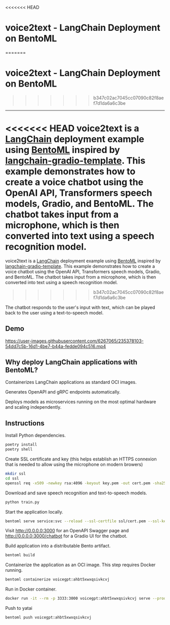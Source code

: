 <<<<<<< HEAD
#  voice2text - LangChain Deployment on BentoML 
=======
#  voice2text - LangChain Deployment on BentoML 
>>>>>>> b347c02ac7045cc07090c82f8aef7d1da6a6c3be


----


<<<<<<< HEAD
voice2text is a  [LangChain](https://github.com/hwchase17/langchain) deployment example using  [BentoML](https://github.com/bentoml/BentoML) inspired by [langchain-gradio-template](https://github.com/hwchase17/langchain-gradio-template). This example demonstrates how to create a voice chatbot using the OpenAI API, Transformers speech models, Gradio, and BentoML. The chatbot takes input from a microphone, which is then converted into text using a speech recognition model. 
=======
voice2text is a  [LangChain](https://github.com/hwchase17/langchain) deployment example using  [BentoML](https://github.com/bentoml/BentoML) inspired by [langchain-gradio-template](https://github.com/hwchase17/langchain-gradio-template). This example demonstrates how to create a voice chatbot using the OpenAI API, Transformers speech models, Gradio, and BentoML. The chatbot takes input from a microphone, which is then converted into text using a speech recognition model. 
>>>>>>> b347c02ac7045cc07090c82f8aef7d1da6a6c3be

The chatbot responds to the user's input with text, which can be played back to the user using a text-to-speech model.

## Demo

https://user-images.githubusercontent.com/6267065/235378103-54dd7c5b-16d1-4be7-b44a-fedde094c516.mp4

## Why deploy LangChain applications with BentoML?

 Containerizes LangChain applications as standard OCI images.

 Generates OpenAPI and gRPC endpoints automatically.

 Deploys models as microservices running on the most optimal hardware and scaling independently.

## Instructions

Install Python dependencies.

```sh
poetry install
poetry shell
```

Create SSL certificate and key (this helps establish an HTTPS connexion that is needed to allow using the microphone on modern browers)

```sh
mkdir ssl
cd ssl
openssl req -x509 -newkey rsa:4096 -keyout key.pem -out cert.pem -sha256 -days 365 -nodes
```

Download and save speech recognition and text-to-speech models.

```sh
python train.py
```

Start the application locally.

```sh
bentoml serve service:svc --reload --ssl-certfile ssl/cert.pem --ssl-keyfile ssl/key.pem
```

Visit http://0.0.0.0:3000 for an OpenAPI Swagger page and http://0.0.0.0:3000/chatbot for a Gradio UI for the chatbot.


Build application into a distributable Bento artifact.

```sh
bentoml build
```

Containerize the application as an OCI image. This step requires Docker running.

```sh
bentoml containerize voicegpt:ahbt5xwxqsivkcvj
```

Run in Docker container.

```sh
docker run -it --rm -p 3333:3000 voicegpt:ahbt5xwxqsivkcvj serve --production
```

Push to yatai

```sh
bentoml push voicegpt:ahbt5xwxqsivkcvj
```
